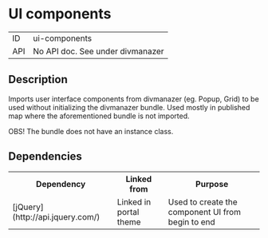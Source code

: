 # UI components

<table>
  <tr>
    <td>ID</td><td>ui-components</td>
  </tr>
  <tr>
    <td>API</td><td>No API doc. See under divmanazer</td>
  </tr>
</table>

## Description

Imports user interface components from divmanazer (eg. Popup, Grid) to be used without initializing the divmanazer bundle. Used mostly in published map where the aforementioned bundle is not imported.

OBS! The bundle does not have an instance class.

## Dependencies

<table>
  <tr>
    <th> Dependency </th><th> Linked from </th><th> Purpose </th>
  </tr>
  <tr>
    <td> [jQuery](http://api.jquery.com/) </td>
    <td> Linked in portal theme </td>
    <td> Used to create the component UI from begin to end</td>
  </tr>
</table>